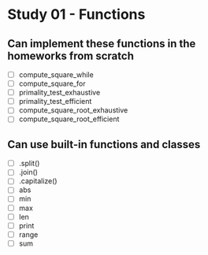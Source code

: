 # Study 01 - Functions

## Can implement these functions in the homeworks from scratch

- [ ] compute_square_while
- [ ] compute_square_for
- [ ] primality_test_exhaustive
- [ ] primality_test_efficient
- [ ] compute_square_root_exhaustive
- [ ] compute_square_root_efficient

## Can use built-in functions and classes

- [ ] .split()
- [ ] .join()
- [ ] .capitalize()
- [ ] abs
- [ ] min
- [ ] max
- [ ] len
- [ ] print
- [ ] range
- [ ] sum
